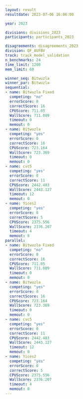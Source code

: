 ```yaml
---
layout: result
resultdate: 2023-07-06 16:06:00

year: 2023

divisions: divisions_2023
participants: participants_2023

disagreements: disagreements_2023
division: QF_AUFBV
track: track_model_validation
n_benchmarks: 24
time_limit: 1200
mem_limit: 60

winner_seq: Bitwuzla
winner_par: Bitwuzla
sequential:
- name: Bitwuzla Fixed
  competing: "no"
  errorScore: 0
  correctScore: 16
  CPUScore: 711.05
  WallScore: 711.089
  timeout: 0
  memout: 0
- name: Bitwuzla
  competing: "yes"
  errorScore: 0
  correctScore: 16
  CPUScore: 723.164
  WallScore: 723.369
  timeout: 0
  memout: 0
- name: cvc5
  competing: "yes"
  errorScore: 0
  correctScore: 11
  CPUScore: 2442.483
  WallScore: 2443.127
  timeout: 12
  memout: 0
- name: Yices2
  competing: "yes"
  errorScore: 0
  correctScore: 5
  CPUScore: 2375.556
  WallScore: 2376.207
  timeout: 4
  memout: 0
parallel:
- name: Bitwuzla Fixed
  competing: "no"
  errorScore: 0
  correctScore: 16
  CPUScore: 711.05
  WallScore: 711.089
  timeout: 0
  memout: 0
- name: Bitwuzla
  competing: "yes"
  errorScore: 0
  correctScore: 16
  CPUScore: 723.164
  WallScore: 723.369
  timeout: 0
  memout: 0
- name: cvc5
  competing: "yes"
  errorScore: 0
  correctScore: 11
  CPUScore: 2442.483
  WallScore: 2443.127
  timeout: 12
  memout: 0
- name: Yices2
  competing: "yes"
  errorScore: 0
  correctScore: 5
  CPUScore: 2375.556
  WallScore: 2376.207
  timeout: 4
  memout: 0
---
```

